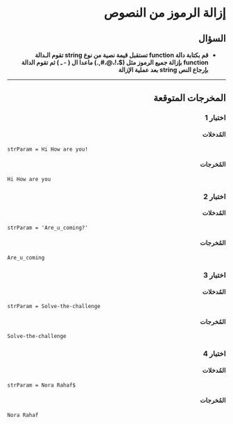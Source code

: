 # <div dir="rtl">إزالة الرموز من النصوص</div>

## <div dir="rtl">السؤال</div>

<ul dir="rtl">
<li>
<b>
قم بكتابة دالة function تستقبل قيمة نصية من نوع string تقوم الـدالة function بإزالة جميع الرموز مثل ($،!،@،#,.) ماعدا ال ( - ـ ) ثم تقوم الدالة بإرجاع النص string بعد عملية الإزالة
</b>
</li>
</ul>

---

## <div dir="rtl">المخرجات المتوقعة</div>

### <div dir="rtl">اختبار 1</div>

#### <div dir="rtl">المُدخلات</div>

```text
strParam = Hi How are you!
```

#### <div dir="rtl">المُخرجات</div>

```text
Hi How are you
```

### <div dir="rtl">اختبار 2</div>

#### <div dir="rtl">المُدخلات</div>

```text
strParam = 'Are_u_coming?'
```

#### <div dir="rtl">المُخرجات</div>

```text
Are_u_coming
```

### <div dir="rtl">اختبار 3</div>

#### <div dir="rtl">المُدخلات</div>

```text
strParam = Solve-the-challenge
```

#### <div dir="rtl">المُخرجات</div>

```text
Solve-the-challenge
```

### <div dir="rtl">اختبار 4</div>

#### <div dir="rtl">المُدخلات</div>

```text
strParam = Nora Rahaf$
```

#### <div dir="rtl">المُخرجات</div>

```text
Nora Rahaf
```